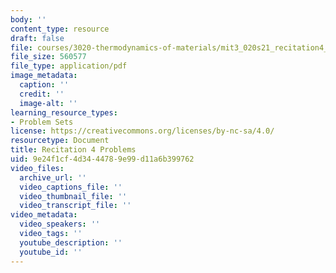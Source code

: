 ```yaml
---
body: ''
content_type: resource
draft: false
file: courses/3020-thermodynamics-of-materials/mit3_020s21_recitation4_problems.pdf
file_size: 560577
file_type: application/pdf
image_metadata:
  caption: ''
  credit: ''
  image-alt: ''
learning_resource_types:
- Problem Sets
license: https://creativecommons.org/licenses/by-nc-sa/4.0/
resourcetype: Document
title: Recitation 4 Problems
uid: 9e24f1cf-4d34-4478-9e99-d11a6b399762
video_files:
  archive_url: ''
  video_captions_file: ''
  video_thumbnail_file: ''
  video_transcript_file: ''
video_metadata:
  video_speakers: ''
  video_tags: ''
  youtube_description: ''
  youtube_id: ''
---
```

